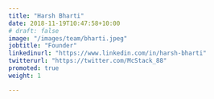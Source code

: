 ```yaml
---
title: "Harsh Bharti"
date: 2018-11-19T10:47:58+10:00
# draft: false
image: "/images/team/bharti.jpeg"
jobtitle: "Founder"
linkedinurl: "https://www.linkedin.com/in/harsh-bharti"
twitterurl: "https://twitter.com/McStack_88"
promoted: true
weight: 1

---
```



